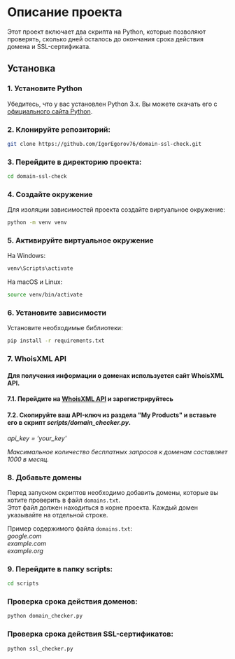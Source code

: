 # Описание проекта
Этот проект включает два скрипта на Python, которые позволяют проверять,
сколько дней осталось до окончания срока действия домена и SSL-сертификата.

## Установка

### 1. Установите Python
Убедитесь, что у вас установлен Python 3.x.
Вы можете скачать его с [официального сайта Python](https://www.python.org/downloads/).

### 2. Клонируйте репозиторий:
```bash
git clone https://github.com/IgorEgorov76/domain-ssl-check.git
```

### 3. Перейдите в директорию проекта:
```bash
cd domain-ssl-check
```

### 4. Создайте окружение
Для изоляции зависимостей проекта создайте виртуальное окружение:

```bash
python -m venv venv
```

### 5. Активируйте виртуальное окружение
На Windows:
```bash
venv\Scripts\activate
```
На macOS и Linux:
```bash
source venv/bin/activate
```

### 6. Установите зависимости
Установите необходимые библиотеки:

```bash
pip install -r requirements.txt
```

### 7. WhoisXML API
#### Для получения информации о доменах используется сайт WhoisXML API.
#### 7.1. Перейдите на [WhoisXML API](https://main.whoisxmlapi.com/) и зарегистрируйтесь
#### 7.2. Скопируйте ваш API-ключ из раздела "My Products" и вставьте его в скрипт *scripts/domain_checker.py*.
*api_key = 'your_key'*

*Максимальное количество бесплатных запросов к доменам составляет 1000 в месяц.*

### 8. Добавьте домены
Перед запуском скриптов необходимо добавить домены, которые вы хотите проверить
в файл `domains.txt`.  
Этот файл должен находиться в корне проекта. Каждый домен указывайте на отдельной строке.

Пример содержимого файла `domains.txt`:  
*google.com*  
*example.com*  
*example.org*  


### 9. Перейдите в папку scripts:
```bash
cd scripts
```

### Проверка срока действия доменов:
```bash
python domain_checker.py
```
### Проверка срока действия SSL-сертификатов:
```bash
python ssl_checker.py
```